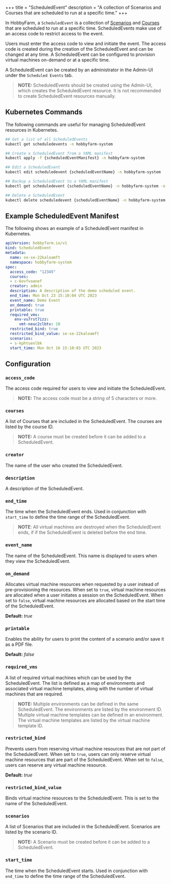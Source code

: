 +++
title = "ScheduledEvent"
description = "A collection of Scenarios and Courses that are scheduled to run at a specific time."
+++

In HobbyFarm, a `ScheduledEvent` is a collection of [Scenarios](/docs/architecture/resources/scenario) and [Courses](/docs/architecture/resources/course) that are scheduled to run at a specific time. ScheduledEvents make use of an access code to restrict access to the event.

Users must enter the access code to view and initiate the event. The access code is created during the creation of the ScheduledEvent and can be changed at any time. A ScheduledEvent can be configured to provision virtual machines on-demand or at a specific time.

A ScheduledEvent can be created by an administrator in the Admin-UI under the `Scheduled Events` tab.

> **NOTE:** ScheduledEvents should be created using the Admin-UI, which creates the ScheduledEvent resource. It is not recommended to create ScheduledEvent resources manually.

## Kubernetes Commands
The following commands are useful for managing ScheduledEvent resources in Kubernetes.

```bash
## Get a list of all ScheduledEvents
kubectl get scheduledevents -n hobbyfarm-system

## Create a ScheduledEvent from a YAML manifest
kubectl apply -f {scheduledEventManifest} -n hobbyfarm-system

## Edit a ScheduledEvent
kubectl edit scheduledevent {scheduledEventName} -n hobbyfarm-system

## Backup a ScheduledEvent to a YAML manifest
kubectl get scheduledevent {scheduledEventName} -n hobbyfarm-system -o yaml > {scheduledEventManifest}

## Delete a ScheduledEvent
kubectl delete scheduledevent {scheduledEventName} -n hobbyfarm-system
```

## Example ScheduledEvent Manifest
The following shows an example of a ScheduledEvent manifest in Kubernetes.

```yaml
apiVersion: hobbyfarm.io/v1
kind: ScheduledEvent
metadata:
  name: se-se-22kaloamft
  namespace: hobbyfarm-system
spec:
  access_code: "12345"
  courses:
  - c-6ovfvaanef
  creator: admin
  description: A description of the demo scheduled event.
  end_time: Mon Oct 23 15:10:04 UTC 2023
  event_name: Demo Event
  on_demand: true
  printable: true
  required_vms:
    env-vu7rst7izz:
      vmt-neuc2clbtv: 10
  restricted_bind: true
  restricted_bind_value: se-se-22kaloamft
  scenarios:
  - s-kphtuenlbk
  start_time: Mon Oct 16 15:10:03 UTC 2023
```

## Configuration

### `access_code`
The access code required for users to view and initiate the ScheduledEvent.

> **NOTE:** The access code must be a string of 5 characters or more.

### `courses`
A list of Courses that are included in the ScheduledEvent. The courses are listed by the course ID.

> **NOTE:** A course must be created before it can be added to a ScheduledEvent.

### `creator`
The name of the user who created the ScheduledEvent.

### `description`
A description of the ScheduledEvent.

### `end_time`
The time when the ScheduledEvent ends. Used in conjunction with `start_time` to define the time range of the ScheduledEvent.

> **NOTE**: All virtual machines are destroyed when the ScheduledEvent ends, if if the ScheduledEvent is deleted before the end time.

### `event_name`
The name of the ScheduledEvent. This name is displayed to users when they view the ScheduledEvent.

### `on_demand`
Allocates virtual machine resources when requested by a user instead of pre-provisioning the resources. When set to `true`, virtual machine resources are allocated when a user initiates a session on the ScheduledEvent. When set to `false`, virtual machine resources are allocated based on the start time of the ScheduledEvent.

**Default:** _true_

### `printable`
Enables the ability for users to print the content of a scenario and/or save it as a PDF file.

**Default:** _false_

### `required_vms`
A list of required virtual machines which can be used by the ScheduledEvent. The list is defined as a map of environments and associated virtual machine templates, along with the number of virtual machines that are required.

> **NOTE:** Multiple environments can be defined in the same ScheduledEvent. The environments are listed by the environment ID. Multiple virtual machine templates can be defined in an environment. The virtual machine templates are listed by the virtual machine template ID.

### `restricted_bind`
Prevents users from reserving virtual machine resources that are not part of the ScheduledEvent. When set to `true`, users can only reserve virtual machine resources that are part of the ScheduledEvent. When set to `false`, users can reserve any virtual machine resource.

**Default:** _true_

### `restricted_bind_value`
Binds virtual machine resources to the ScheduledEvent. This is set to the name of the ScheduledEvent.

### `scenarios`
A list of Scenarios that are included in the ScheduledEvent. Scenarios are listed by the scenario ID.

> **NOTE:** A Scenario must be created before it can be added to a ScheduledEvent.

### `start_time`
The time when the ScheduledEvent starts. Used in conjunction with `end_time` to define the time range of the ScheduledEvent.
